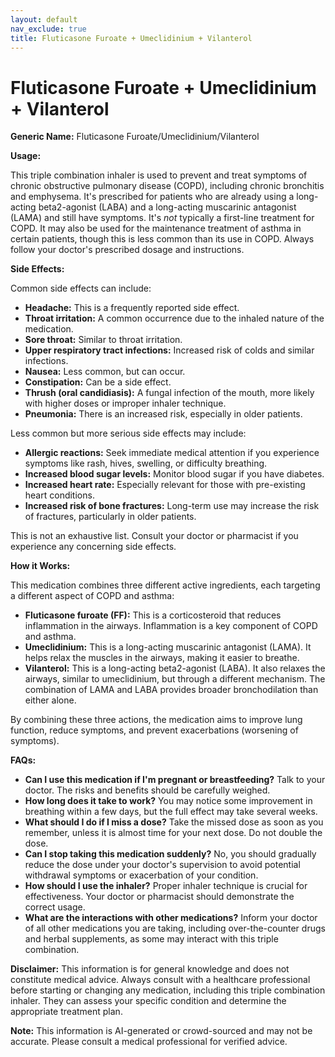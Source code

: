 ```yaml
---
layout: default
nav_exclude: true
title: Fluticasone Furoate + Umeclidinium + Vilanterol
---
```


# Fluticasone Furoate + Umeclidinium + Vilanterol

**Generic Name:** Fluticasone Furoate/Umeclidinium/Vilanterol

**Usage:**

This triple combination inhaler is used to prevent and treat symptoms of chronic obstructive pulmonary disease (COPD), including chronic bronchitis and emphysema.  It's prescribed for patients who are already using a long-acting beta2-agonist (LABA) and a long-acting muscarinic antagonist (LAMA) and still have symptoms. It's *not* typically a first-line treatment for COPD.  It may also be used for the maintenance treatment of asthma in certain patients, though this is less common than its use in COPD.  Always follow your doctor's prescribed dosage and instructions.

**Side Effects:**

Common side effects can include:

* **Headache:** This is a frequently reported side effect.
* **Throat irritation:**  A common occurrence due to the inhaled nature of the medication.
* **Sore throat:** Similar to throat irritation.
* **Upper respiratory tract infections:** Increased risk of colds and similar infections.
* **Nausea:** Less common, but can occur.
* **Constipation:** Can be a side effect.
* **Thrush (oral candidiasis):**  A fungal infection of the mouth, more likely with higher doses or improper inhaler technique.
* **Pneumonia:**  There is an increased risk, especially in older patients.


Less common but more serious side effects may include:

* **Allergic reactions:**  Seek immediate medical attention if you experience symptoms like rash, hives, swelling, or difficulty breathing.
* **Increased blood sugar levels:** Monitor blood sugar if you have diabetes.
* **Increased heart rate:**  Especially relevant for those with pre-existing heart conditions.
* **Increased risk of bone fractures:** Long-term use may increase the risk of fractures, particularly in older patients.


This is not an exhaustive list. Consult your doctor or pharmacist if you experience any concerning side effects.

**How it Works:**

This medication combines three different active ingredients, each targeting a different aspect of COPD and asthma:

* **Fluticasone furoate (FF):** This is a corticosteroid that reduces inflammation in the airways.  Inflammation is a key component of COPD and asthma.
* **Umeclidinium:** This is a long-acting muscarinic antagonist (LAMA). It helps relax the muscles in the airways, making it easier to breathe.
* **Vilanterol:** This is a long-acting beta2-agonist (LABA). It also relaxes the airways, similar to umeclidinium, but through a different mechanism.  The combination of LAMA and LABA provides broader bronchodilation than either alone.


By combining these three actions, the medication aims to improve lung function, reduce symptoms, and prevent exacerbations (worsening of symptoms).

**FAQs:**

* **Can I use this medication if I'm pregnant or breastfeeding?**  Talk to your doctor. The risks and benefits should be carefully weighed.
* **How long does it take to work?**  You may notice some improvement in breathing within a few days, but the full effect may take several weeks.
* **What should I do if I miss a dose?**  Take the missed dose as soon as you remember, unless it is almost time for your next dose. Do not double the dose.
* **Can I stop taking this medication suddenly?**  No, you should gradually reduce the dose under your doctor's supervision to avoid potential withdrawal symptoms or exacerbation of your condition.
* **How should I use the inhaler?**  Proper inhaler technique is crucial for effectiveness. Your doctor or pharmacist should demonstrate the correct usage.
* **What are the interactions with other medications?**  Inform your doctor of all other medications you are taking, including over-the-counter drugs and herbal supplements, as some may interact with this triple combination.


**Disclaimer:**  This information is for general knowledge and does not constitute medical advice. Always consult with a healthcare professional before starting or changing any medication, including this triple combination inhaler.  They can assess your specific condition and determine the appropriate treatment plan.


**Note:** This information is AI-generated or crowd-sourced and may not be accurate. Please consult a medical professional for verified advice.